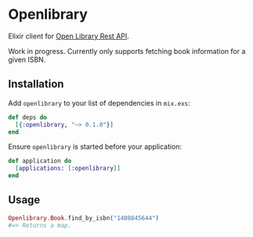 # Openlibrary

Elixir client for [Open Library Rest API](https://openlibrary.org/dev/docs/restful_api).

Work in progress. Currently only supports fetching book information for a given ISBN.

## Installation

Add `openlibrary` to your list of dependencies in `mix.exs`:

```elixir
def deps do
  [{:openlibrary, "~> 0.1.0"}]
end
```

Ensure `openlibrary` is started before your application:

```elixir
def application do
  [applications: [:openlibrary]]
end
```

## Usage

```elixir
Openlibrary.Book.find_by_isbn("1408845644")
#=> Returns a map.
```

